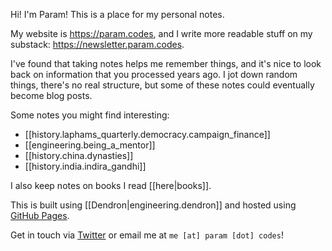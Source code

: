 
Hi! I'm Param! This is a place for my personal notes.

My website is https://param.codes, and I write more readable
stuff on my substack: https://newsletter.param.codes.

I've found that taking notes helps me remember things, and it's nice
to look back on information that you processed years ago. I jot down random things, there's no real structure, but some of these
notes could eventually become blog posts.

Some notes you might find interesting:

- [[history.laphams_quarterly.democracy.campaign_finance]]
- [[engineering.being_a_mentor]]
- [[history.china.dynasties]]
- [[history.india.indira_gandhi]]

I also keep notes on books I read [[here|books]].

This is built using [[Dendron|engineering.dendron]] and hosted using
[GitHub Pages](https://github.com/paramsingh/notes).

Get in touch via [Twitter](https://twitter.com/iliekcomputers) or email me at `me [at] param [dot] codes`!

